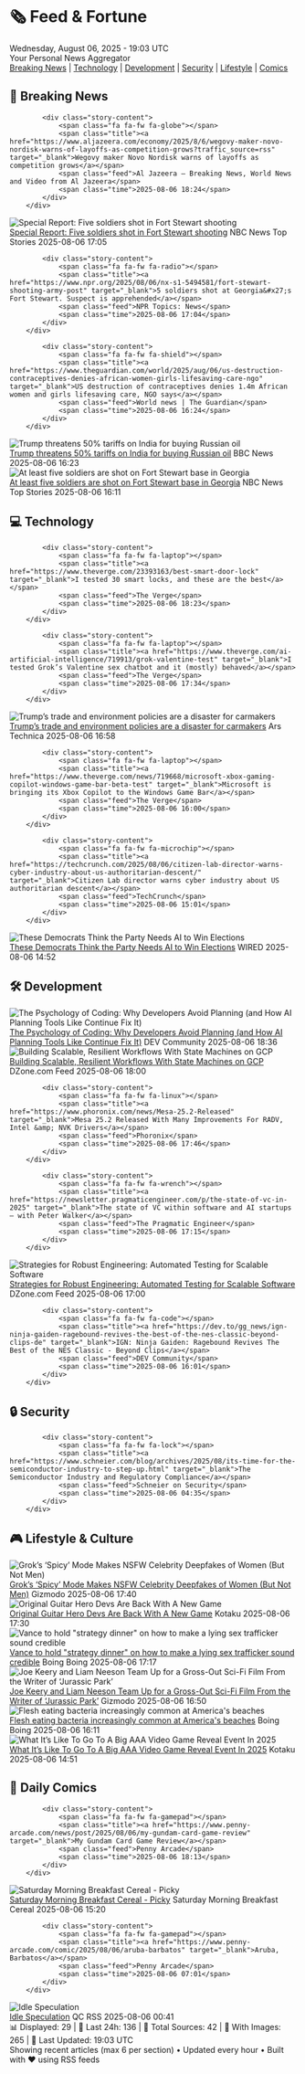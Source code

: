 <!-- Processing 54 RSS feeds at 2025-08-06 19:03:41 UTC -->
<!-- Processing: Saturday Morning Breakfast Cereal -->
<!-- Processing: Penny Arcade -->
<!-- Processing: Poorly Drawn Lines -->
<!-- Processing: Dilbert -->
<!-- Processing: Dinosaur Comics -->
<!-- Processing: CNN Top Stories -->
<!-- Processing: BBC World News -->
<!-- Processing: BBC Breaking News -->
<!-- Processing: Al Jazeera Breaking News -->
<!-- Processing: NBC News Breaking -->
<!-- Processing: Guardian World News -->
<!-- Processing: Sky News World -->
<!-- Processing: The Verge -->
<!-- Processing: O'Reilly Radar -->
<!-- Processing: Lobsters Python -->
<!-- Processing: Hacker News -->
<!-- Processing: Dev.to -->
<!-- Processing: StackOverflow Blog -->
<!-- Processing: Phoronix Linux News -->
<!-- Processing: Red Hat Blog -->
<!-- Processing: GitLab Blog -->
<!-- Processing: DZone -->
<!-- Processing: Martin Fowler -->
<!-- Processing: Coding Horror -->
<!-- Processing: The Pragmatic Engineer -->
<!-- Processing: Schneier on Security -->
<!-- Generated 9 new posts out of 26 feeds processed -->
<div class="newspaper-header">
    <h1 class="newspaper-title">🗞️ Feed & Fortune</h1>
    <div class="newspaper-date">Wednesday, August 06, 2025 - 19:03 UTC</div>
    <div class="newspaper-subtitle">Your Personal News Aggregator</div>
</div>

<div class="newspaper-nav">
    <a href="#breaking">Breaking News</a> |
    <a href="#tech">Technology</a> |
    <a href="#dev">Development</a> |
    <a href="#security">Security</a> |
    <a href="#lifestyle">Lifestyle</a> |
    <a href="#webcomics">Comics</a>
</div>

<div class="news-section breaking-news" id="breaking">
<h2 class="section-header">🚨 Breaking News</h2>
<div class="stories-container">
<div class="story">
            
            <div class="story-content">
                <span class="fa fa-fw fa-globe"></span>
                <span class="title"><a href="https://www.aljazeera.com/economy/2025/8/6/wegovy-maker-novo-nordisk-warns-of-layoffs-as-competition-grows?traffic_source=rss" target="_blank">Wegovy maker Novo Nordisk warns of layoffs as competition grows</a></span>
                <span class="feed">Al Jazeera – Breaking News, World News and Video from Al Jazeera</span>
                <span class="time">2025-08-06 18:24</span>
            </div>
        </div>
<div class="story">
            <img src="https://media-cldnry.s-nbcnews.com/image/upload/t_fit_1500w/mpx/2704722219/2025_08/1754499895044_nbc_spec_full_fort_stewart_shooting_250806_1920x1080-x2wl7j.jpg" alt="Special Report: Five soldiers shot in Fort Stewart shooting" class="story-image" loading="lazy" onerror="this.style.display='none'">
            <div class="story-content">
                <span class="fa fa-fw fa-broadcast-tower"></span>
                <span class="title"><a href="https://www.nbcnews.com/video/five-soldiers-shot-in-fort-stewart-shooting-244456005896" target="_blank">Special Report: Five soldiers shot in Fort Stewart shooting</a></span>
                <span class="feed">NBC News Top Stories</span>
                <span class="time">2025-08-06 17:05</span>
            </div>
        </div>
<div class="story">
            
            <div class="story-content">
                <span class="fa fa-fw fa-radio"></span>
                <span class="title"><a href="https://www.npr.org/2025/08/06/nx-s1-5494581/fort-stewart-shooting-army-post" target="_blank">5 soldiers shot at Georgia&#x27;s Fort Stewart. Suspect is apprehended</a></span>
                <span class="feed">NPR Topics: News</span>
                <span class="time">2025-08-06 17:04</span>
            </div>
        </div>
<div class="story">
            
            <div class="story-content">
                <span class="fa fa-fw fa-shield"></span>
                <span class="title"><a href="https://www.theguardian.com/world/2025/aug/06/us-destruction-contraceptives-denies-african-women-girls-lifesaving-care-ngo" target="_blank">US destruction of contraceptives denies 1.4m African women and girls lifesaving care, NGO says</a></span>
                <span class="feed">World news | The Guardian</span>
                <span class="time">2025-08-06 16:24</span>
            </div>
        </div>
<div class="story">
            <img src="https://ichef.bbci.co.uk/ace/standard/240/cpsprodpb/1d5e/live/f15df190-72dd-11f0-8dbd-f3d32ebd3327.jpg" alt="Trump threatens 50% tariffs on India for buying Russian oil" class="story-image" loading="lazy" onerror="this.style.display='none'">
            <div class="story-content">
                <span class="fa fa-fw fa-earth-americas"></span>
                <span class="title"><a href="https://www.bbc.com/news/articles/c1dxr1g4y7yo?at_medium=RSS&at_campaign=rss" target="_blank">Trump threatens 50% tariffs on India for buying Russian oil</a></span>
                <span class="feed">BBC News</span>
                <span class="time">2025-08-06 16:23</span>
            </div>
        </div>
<div class="story">
            <img src="https://media-cldnry.s-nbcnews.com/image/upload/t_fit_1500w/rockcms/2023-11/231116-fort-stewart-georgia-ew-1241p-f177aa.jpg" alt="At least five soldiers are shot on Fort Stewart base in Georgia" class="story-image" loading="lazy" onerror="this.style.display='none'">
            <div class="story-content">
                <span class="fa fa-fw fa-broadcast-tower"></span>
                <span class="title"><a href="https://www.nbcnews.com/news/us-news/live-blog/live-updates-fort-stewart-georgia-lockdown-active-shooter-situation-ca-rcna223415" target="_blank">At least five soldiers are shot on Fort Stewart base in Georgia</a></span>
                <span class="feed">NBC News Top Stories</span>
                <span class="time">2025-08-06 16:11</span>
            </div>
        </div>
</div>
</div>
<div class="news-section tech-news" id="tech">
<h2 class="section-header">💻 Technology</h2>
<div class="stories-container">
<div class="story">
            
            <div class="story-content">
                <span class="fa fa-fw fa-laptop"></span>
                <span class="title"><a href="https://www.theverge.com/23393163/best-smart-door-lock" target="_blank">I tested 30 smart locks, and these are the best</a></span>
                <span class="feed">The Verge</span>
                <span class="time">2025-08-06 18:23</span>
            </div>
        </div>
<div class="story">
            
            <div class="story-content">
                <span class="fa fa-fw fa-laptop"></span>
                <span class="title"><a href="https://www.theverge.com/ai-artificial-intelligence/719913/grok-valentine-test" target="_blank">I tested Grok’s Valentine sex chatbot and it (mostly) behaved</a></span>
                <span class="feed">The Verge</span>
                <span class="time">2025-08-06 17:34</span>
            </div>
        </div>
<div class="story">
            <img src="https://cdn.arstechnica.net/wp-content/uploads/2025/08/GettyImages-1092062578-500x500.jpg" alt="Trump’s trade and environment policies are a disaster for carmakers" class="story-image" loading="lazy" onerror="this.style.display='none'">
            <div class="story-content">
                <span class="fa fa-fw fa-cog"></span>
                <span class="title"><a href="https://arstechnica.com/cars/2025/08/trumps-trade-and-environment-policies-are-a-disaster-for-car-makers/" target="_blank">Trump’s trade and environment policies are a disaster for carmakers</a></span>
                <span class="feed">Ars Technica</span>
                <span class="time">2025-08-06 16:58</span>
            </div>
        </div>
<div class="story">
            
            <div class="story-content">
                <span class="fa fa-fw fa-laptop"></span>
                <span class="title"><a href="https://www.theverge.com/news/719668/microsoft-xbox-gaming-copilot-windows-game-bar-beta-test" target="_blank">Microsoft is bringing its Xbox Copilot to the Windows Game Bar</a></span>
                <span class="feed">The Verge</span>
                <span class="time">2025-08-06 16:00</span>
            </div>
        </div>
<div class="story">
            
            <div class="story-content">
                <span class="fa fa-fw fa-microchip"></span>
                <span class="title"><a href="https://techcrunch.com/2025/08/06/citizen-lab-director-warns-cyber-industry-about-us-authoritarian-descent/" target="_blank">Citizen Lab director warns cyber industry about US authoritarian descent</a></span>
                <span class="feed">TechCrunch</span>
                <span class="time">2025-08-06 15:01</span>
            </div>
        </div>
<div class="story">
            <img src="https://media.wired.com/photos/68924e1253080d60b608eacb/master/pass/pol_AI_dems_GettyImages-1980134608.jpg" alt="These Democrats Think the Party Needs AI to Win Elections" class="story-image" loading="lazy" onerror="this.style.display='none'">
            <div class="story-content">
                <span class="fa fa-fw fa-bolt"></span>
                <span class="title"><a href="https://www.wired.com/story/democrats-midterm-elections-ai/" target="_blank">These Democrats Think the Party Needs AI to Win Elections</a></span>
                <span class="feed">WIRED</span>
                <span class="time">2025-08-06 14:52</span>
            </div>
        </div>
</div>
</div>
<div class="news-section dev-news" id="dev">
<h2 class="section-header">🛠️ Development</h2>
<div class="stories-container">
<div class="story">
            <img src="https://media2.dev.to/dynamic/image/width=800%2Cheight=%2Cfit=scale-down%2Cgravity=auto%2Cformat=auto/https%3A%2F%2Fdev-to-uploads.s3.amazonaws.com%2Fuploads%2Farticles%2Fawcqencnhar9bvesujar.png" alt="The Psychology of Coding: Why Developers Avoid Planning (and How AI Planning Tools Like Continue Fix It)" class="story-image" loading="lazy" onerror="this.style.display='none'">
            <div class="story-content">
                <span class="fa fa-fw fa-code"></span>
                <span class="title"><a href="https://dev.to/bekahhw/the-psychology-of-coding-why-developers-avoid-planning-and-how-ai-planning-tools-like-continue-5083" target="_blank">The Psychology of Coding: Why Developers Avoid Planning (and How AI Planning Tools Like Continue Fix It)</a></span>
                <span class="feed">DEV Community</span>
                <span class="time">2025-08-06 18:36</span>
            </div>
        </div>
<div class="story">
            <img src="https://dz2cdn1.dzone.com/thumbnail?fid=18549659&w=600" alt="Building Scalable, Resilient Workflows With State Machines on GCP" class="story-image" loading="lazy" onerror="this.style.display='none'">
            <div class="story-content">
                <span class="fa fa-fw fa-newspaper"></span>
                <span class="title"><a href="https://dzone.com/articles/designing-retry-resilient-fare-pipelines-with-idem" target="_blank">Building Scalable, Resilient Workflows With State Machines on GCP</a></span>
                <span class="feed">DZone.com Feed</span>
                <span class="time">2025-08-06 18:00</span>
            </div>
        </div>
<div class="story">
            
            <div class="story-content">
                <span class="fa fa-fw fa-linux"></span>
                <span class="title"><a href="https://www.phoronix.com/news/Mesa-25.2-Released" target="_blank">Mesa 25.2 Released With Many Improvements For RADV, Intel &amp; NVK Drivers</a></span>
                <span class="feed">Phoronix</span>
                <span class="time">2025-08-06 17:46</span>
            </div>
        </div>
<div class="story">
            
            <div class="story-content">
                <span class="fa fa-fw fa-wrench"></span>
                <span class="title"><a href="https://newsletter.pragmaticengineer.com/p/the-state-of-vc-in-2025" target="_blank">The state of VC within software and AI startups – with Peter Walker</a></span>
                <span class="feed">The Pragmatic Engineer</span>
                <span class="time">2025-08-06 17:15</span>
            </div>
        </div>
<div class="story">
            <img src="https://dz2cdn1.dzone.com/thumbnail?fid=18549649&w=600" alt="Strategies for Robust Engineering: Automated Testing for Scalable Software" class="story-image" loading="lazy" onerror="this.style.display='none'">
            <div class="story-content">
                <span class="fa fa-fw fa-newspaper"></span>
                <span class="title"><a href="https://dzone.com/articles/strategies-for-robust-engineering-automated-testing" target="_blank">Strategies for Robust Engineering: Automated Testing for Scalable Software</a></span>
                <span class="feed">DZone.com Feed</span>
                <span class="time">2025-08-06 17:00</span>
            </div>
        </div>
<div class="story">
            
            <div class="story-content">
                <span class="fa fa-fw fa-code"></span>
                <span class="title"><a href="https://dev.to/gg_news/ign-ninja-gaiden-ragebound-revives-the-best-of-the-nes-classic-beyond-clips-de" target="_blank">IGN: Ninja Gaiden: Ragebound Revives The Best of the NES Classic - Beyond Clips</a></span>
                <span class="feed">DEV Community</span>
                <span class="time">2025-08-06 16:01</span>
            </div>
        </div>
</div>
</div>
<div class="news-section security-news" id="security">
<h2 class="section-header">🔒 Security</h2>
<div class="stories-container">
<div class="story">
            
            <div class="story-content">
                <span class="fa fa-fw fa-lock"></span>
                <span class="title"><a href="https://www.schneier.com/blog/archives/2025/08/its-time-for-the-semiconductor-industry-to-step-up.html" target="_blank">The Semiconductor Industry and Regulatory Compliance</a></span>
                <span class="feed">Schneier on Security</span>
                <span class="time">2025-08-06 04:35</span>
            </div>
        </div>
</div>
</div>
<div class="news-section lifestyle-news" id="lifestyle">
<h2 class="section-header">🎮 Lifestyle & Culture</h2>
<div class="stories-container">
<div class="story">
            <img src="https://gizmodo.com/app/uploads/2025/08/elon_look.png" alt="Grok’s ‘Spicy’ Mode Makes NSFW Celebrity Deepfakes of Women (But Not Men)" class="story-image" loading="lazy" onerror="this.style.display='none'">
            <div class="story-content">
                <span class="fa fa-fw fa-computer"></span>
                <span class="title"><a href="https://gizmodo.com/groks-spicy-mode-makes-nsfw-celebrity-deepfakes-of-women-but-not-men-2000639308" target="_blank">Grok’s ‘Spicy’ Mode Makes NSFW Celebrity Deepfakes of Women (But Not Men)</a></span>
                <span class="feed">Gizmodo</span>
                <span class="time">2025-08-06 17:40</span>
            </div>
        </div>
<div class="story">
            <img src="https://kotaku.com/app/uploads/2025/08/gh2.jpg" alt="Original Guitar Hero Devs Are Back With A New Game" class="story-image" loading="lazy" onerror="this.style.display='none'">
            <div class="story-content">
                <span class="fa fa-fw fa-gamepad"></span>
                <span class="title"><a href="https://kotaku.com/guitar-hero-devs-redoctane-new-studio-embracer-trailer-2000616027" target="_blank">Original Guitar Hero Devs Are Back With A New Game</a></span>
                <span class="feed">Kotaku</span>
                <span class="time">2025-08-06 17:30</span>
            </div>
        </div>
<div class="story">
            <img src="https://i0.wp.com/boingboing.net/wp-content/uploads/2025/08/maxwell.jpg?fit=1200%2C675&amp;quality=60&amp;ssl=1" alt="Vance to hold &quot;strategy dinner&quot; on how to make a lying sex trafficker sound credible" class="story-image" loading="lazy" onerror="this.style.display='none'">
            <div class="story-content">
                <span class="fa fa-fw fa-arrow-right"></span>
                <span class="title"><a href="https://boingboing.net/2025/08/06/vance-to-hold-strategy-dinner-on-how-to-make-a-lying-sex-trafficker-sound-credible.html" target="_blank">Vance to hold &quot;strategy dinner&quot; on how to make a lying sex trafficker sound credible</a></span>
                <span class="feed">Boing Boing</span>
                <span class="time">2025-08-06 17:17</span>
            </div>
        </div>
<div class="story">
            <img src="https://gizmodo.com/app/uploads/2025/08/Cold-Storage-Liam-Neeson.jpg" alt="Joe Keery and Liam Neeson Team Up for a Gross-Out Sci-Fi Film From the Writer of ‘Jurassic Park’" class="story-image" loading="lazy" onerror="this.style.display='none'">
            <div class="story-content">
                <span class="fa fa-fw fa-computer"></span>
                <span class="title"><a href="https://gizmodo.com/joe-keery-and-liam-neeson-team-up-for-a-gross-out-sci-fi-film-from-the-writer-of-jurassic-park-2000639630" target="_blank">Joe Keery and Liam Neeson Team Up for a Gross-Out Sci-Fi Film From the Writer of ‘Jurassic Park’</a></span>
                <span class="feed">Gizmodo</span>
                <span class="time">2025-08-06 16:50</span>
            </div>
        </div>
<div class="story">
            <img src="https://i0.wp.com/boingboing.net/wp-content/uploads/2025/08/Beach.jpg?fit=1080%2C612&amp;quality=60&amp;ssl=1" alt="Flesh eating bacteria increasingly common at America&#x27;s beaches" class="story-image" loading="lazy" onerror="this.style.display='none'">
            <div class="story-content">
                <span class="fa fa-fw fa-arrow-right"></span>
                <span class="title"><a href="https://boingboing.net/2025/08/06/flesh-eating-bacteria-increasingly-common-at-americas-beaches.html" target="_blank">Flesh eating bacteria increasingly common at America&#x27;s beaches</a></span>
                <span class="feed">Boing Boing</span>
                <span class="time">2025-08-06 16:11</span>
            </div>
        </div>
<div class="story">
            <img src="https://kotaku.com/app/uploads/2025/08/bf6e2.jpg" alt="What It’s Like To Go To A Big AAA Video Game Reveal Event In 2025" class="story-image" loading="lazy" onerror="this.style.display='none'">
            <div class="story-content">
                <span class="fa fa-fw fa-gamepad"></span>
                <span class="title"><a href="https://kotaku.com/battlefield-6-reveal-la-event-behind-the-scenes-brie-larson-ea-2000614190" target="_blank">What It’s Like To Go To A Big AAA Video Game Reveal Event In 2025</a></span>
                <span class="feed">Kotaku</span>
                <span class="time">2025-08-06 14:51</span>
            </div>
        </div>
</div>
</div>
<div class="news-section webcomics-section" id="webcomics">
<h2 class="section-header">🎨 Daily Comics</h2>
<div class="stories-container">
<div class="story">
            
            <div class="story-content">
                <span class="fa fa-fw fa-gamepad"></span>
                <span class="title"><a href="https://www.penny-arcade.com/news/post/2025/08/06/my-gundam-card-game-review" target="_blank">My Gundam Card Game Review</a></span>
                <span class="feed">Penny Arcade</span>
                <span class="time">2025-08-06 18:13</span>
            </div>
        </div>
<div class="story">
            <img src="https://www.smbc-comics.com/comics/1754340832-20250806.png" alt="Saturday Morning Breakfast Cereal - Picky" class="story-image" loading="lazy" onerror="this.style.display='none'">
            <div class="story-content">
                <span class="fa fa-fw fa-smile"></span>
                <span class="title"><a href="https://www.smbc-comics.com/comic/picky" target="_blank">Saturday Morning Breakfast Cereal - Picky</a></span>
                <span class="feed">Saturday Morning Breakfast Cereal</span>
                <span class="time">2025-08-06 15:20</span>
            </div>
        </div>
<div class="story">
            
            <div class="story-content">
                <span class="fa fa-fw fa-gamepad"></span>
                <span class="title"><a href="https://www.penny-arcade.com/comic/2025/08/06/aruba-barbatos" target="_blank">Aruba, Barbatos</a></span>
                <span class="feed">Penny Arcade</span>
                <span class="time">2025-08-06 07:01</span>
            </div>
        </div>
<div class="story">
            <img src="http://www.questionablecontent.net/comics/5629.png" alt="Idle Speculation" class="story-image" loading="lazy" onerror="this.style.display='none'">
            <div class="story-content">
                <span class="fa fa-fw fa-music"></span>
                <span class="title"><a href="http://questionablecontent.net/view.php?comic=5629" target="_blank">Idle Speculation</a></span>
                <span class="feed">QC RSS</span>
                <span class="time">2025-08-06 00:41</span>
            </div>
        </div>
</div>
</div>

<div class="newspaper-footer">
    <div class="stats">
        📊 Displayed: 29 | 📅 Last 24h: 136 | 📡 Total Sources: 42 | 📸 With Images: 265 |
        🔄 Last Updated: 19:03 UTC
    </div>
    <div class="footer-note">
        Showing recent articles (max 6 per section) • Updated every hour • Built with ❤️ using RSS feeds
    </div>
</div>
